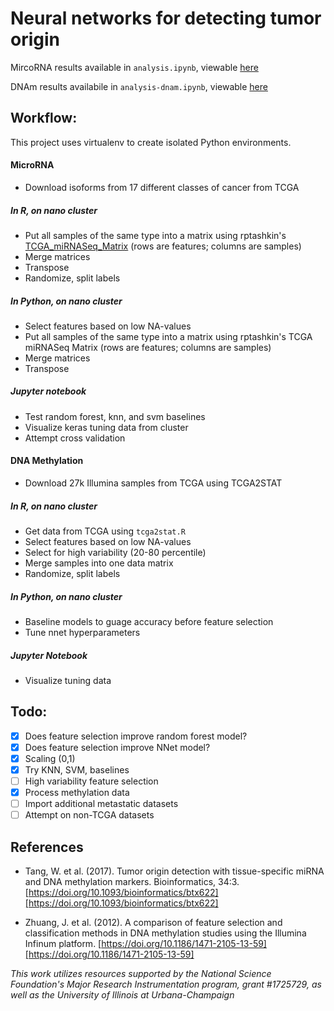 # Neural networks for detecting tumor origin 

MircoRNA results available in `analysis.ipynb`, viewable [here](https://nbviewer.jupyter.org/github/programmingprincess/tumor-origin/blob/master/analysis.ipynb)

DNAm results availabile in `analysis-dnam.ipynb`, viewable [here](https://nbviewer.jupyter.org/github/programmingprincess/tumor-origin/blob/master/analysis-dnam.ipynb) 

## Workflow: 

This project uses virtualenv to create isolated Python environments.		

#### MicroRNA  
* Download isoforms from 17 different classes of cancer from TCGA 

##### In R, on nano cluster
* Put all samples of the same type into a matrix using rptashkin's [TCGA_miRNASeq_Matrix](https://github.com/rptashkin/TCGA_miRNASeq_matrix) (rows are features; columns are samples) 
* Merge matrices 
* Transpose 
* Randomize, split labels 

##### In Python, on nano cluster
* Select features based on low NA-values
* Put all samples of the same type into a matrix using rptashkin's TCGA miRNASeq Matrix (rows are features; columns are samples) 
* Merge matrices 
* Transpose 

##### Jupyter notebook
* Test random forest, knn, and svm baselines 
* Visualize keras tuning data from cluster 
* Attempt cross validation 

#### DNA Methylation 
* Download 27k Illumina samples from TCGA using TCGA2STAT 

##### In R, on nano cluster 
* Get data from TCGA using `tcga2stat.R`
* Select features based on low NA-values
* Select for high variability (20-80 percentile)
* Merge samples into one data matrix
* Randomize, split labels  

##### In Python, on nano cluster
* Baseline models to guage accuracy before feature selection 
* Tune nnet hyperparameters 

##### Jupyter Notebook
* Visualize tuning data 

## Todo:  
- [x] Does feature selection improve random forest model? 
- [x] Does feature selection improve NNet model?
- [x] Scaling (0,1)
- [x] Try KNN, SVM, baselines 
- [ ] High variability feature selection 
- [x] Process methylation data 
- [ ] Import additional metastatic datasets 
- [ ] Attempt on non-TCGA datasets 

## References
- Tang, W. et al. (2017). Tumor origin detection with tissue-specific miRNA and DNA methylation markers. Bioinformatics, 34:3. [https://doi.org/10.1093/bioinformatics/btx622][https://doi.org/10.1093/bioinformatics/btx622]

- Zhuang, J. et al. (2012). A comparison of feature selection and classification methods in DNA methylation studies using the Illumina Infinum platform. [https://doi.org/10.1186/1471-2105-13-59][https://doi.org/10.1186/1471-2105-13-59]

*This work utilizes resources supported by the National Science Foundation's Major Research Instrumentation program, grant #1725729, as well as the University of Illinois at Urbana-Champaign*


